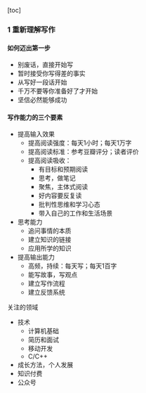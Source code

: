 [toc]

### 1 重新理解写作

#### 如何迈出第一步

- 别废话，直接开始写
- 暂时接受你写得差的事实
- 从写好一段话开始
- 千万不要等你准备好了才开始
- 坚信必然能够成功

#### 写作能力的三个要素

- 提高输入效果
  - 提高阅读强度：每天1小时；每天1万字
  - 提高阅读标准：参考豆瓣评分；读者评价
  - 提高阅读吸收：
    - 有目标和预期阅读
    - 思考，做笔记
    - 聚焦，主体式阅读
    - 好内容要反复读
    - 批判性思维和学习心态
    - 带入自己的工作和生活场景
- 思考能力
  - 追问事情的本质
  - 建立知识的链接
  - 应用所学的知识
- 提高输出能力
  - 高频，持续：每天写；每天1百字
  - 能写故事，写观点
  - 建立写作流程
  - 建立反馈系统

关注的领域

- 技术
  - 计算机基础
  - 简历和面试
  - 移动开发
  - C/C++
- 成长方法，个人发展
- 知识付费
- 公众号